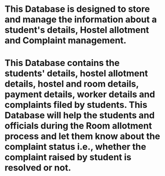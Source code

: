 # This Database is designed to store and manage the information about a student's details, Hostel allotment and Complaint management. 
# This Database contains the students' details, hostel allotment details, hostel and room details, payment details, worker details and complaints filed by students. This Database will help the students and officials during the Room allotment process and let them know about the complaint status i.e., whether the complaint raised by student is resolved or not.
